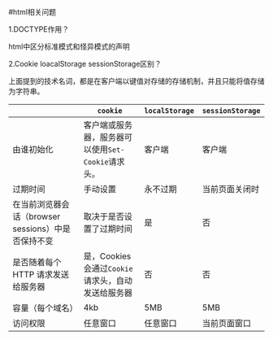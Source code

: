 #html相关问题

1.DOCTYPE作用？

html中区分标准模式和怪异模式的声明

2.Cookie loacalStorage  sessionStorage区别？

上面提到的技术名词，都是在客户端以键值对存储的存储机制，并且只能将值存储为字符串。

|                                                    | `cookie`                                           | `localStorage` | `sessionStorage` |
| -------------------------------------------------- | -------------------------------------------------- | -------------- | ---------------- |
| 由谁初始化                                          | 客户端或服务器，服务器可以使用`Set-Cookie`请求头。 | 客户端         | 客户端           |
| 过期时间                                           | 手动设置                                           | 永不过期       | 当前页面关闭时   |
| 在当前浏览器会话（browser sessions）中是否保持不变 | 取决于是否设置了过期时间                           | 是             | 否               |
| 是否随着每个 HTTP 请求发送给服务器                 | 是，Cookies 会通过`Cookie`请求头，自动发送给服务器 | 否             | 否               |
| 容量（每个域名）                                   | 4kb                                                | 5MB            | 5MB              |
| 访问权限                                           | 任意窗口                                           | 任意窗口       | 当前页面窗口     |

